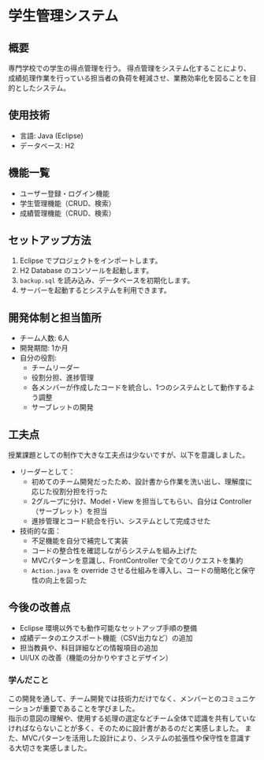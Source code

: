 # 学生管理システム

## 概要
専門学校での学生の得点管理を行う。
得点管理をシステム化することにより、成績処理作業を行っている担当者の負荷を軽減させ、業務効率化を図ることを目的としたシステム。

## 使用技術
- 言語: Java (Eclipse)
- データベース: H2

## 機能一覧
- ユーザー登録・ログイン機能
- 学生管理機能（CRUD、検索）
- 成績管理機能（CRUD、検索）

## セットアップ方法
1. Eclipse でプロジェクトをインポートします。  
2. H2 Database のコンソールを起動します。  
3. `backup.sql` を読み込み、データベースを初期化します。  
4. サーバーを起動するとシステムを利用できます。  

## 開発体制と担当箇所
- チーム人数: 6人
- 開発期間: 1か月
- 自分の役割:
  - チームリーダー
  - 役割分担、進捗管理
  - 各メンバーが作成したコードを統合し、1つのシステムとして動作するよう調整
  - サーブレットの開発

## 工夫点
授業課題としての制作で大きな工夫点は少ないですが、以下を意識しました。
- リーダーとして：
  - 初めてのチーム開発だったため、設計書から作業を洗い出し、理解度に応じた役割分担を行った
  - 2グループに分け、Model・View を担当してもらい、自分は Controller（サーブレット）を担当
  - 進捗管理とコード統合を行い、システムとして完成させた
- 技術的な面：
  - 不足機能を自分で補完して実装
  - コードの整合性を確認しながらシステムを組み上げた
  - MVCパターンを意識し、FrontController で全てのリクエストを集約
  - `Action.java` を override させる仕組みを導入し、コードの簡略化と保守性の向上を図った

## 今後の改善点
- Eclipse 環境以外でも動作可能なセットアップ手順の整備
- 成績データのエクスポート機能（CSV出力など）の追加
- 担当教員や、科目詳細などの情報項目の追加
- UI/UX の改善（機能の分かりやすさとデザイン）

### 学んだこと
この開発を通して、チーム開発では技術力だけでなく、メンバーとのコミュニケーションが重要であることを学びました。  
指示の意図の理解や、使用する処理の選定などチーム全体で認識を共有していなければならないことが多く、そのために設計書があるのだと実感しました。
また、MVCパターンを活用した設計により、システムの拡張性や保守性を意識する大切さを実感しました。
